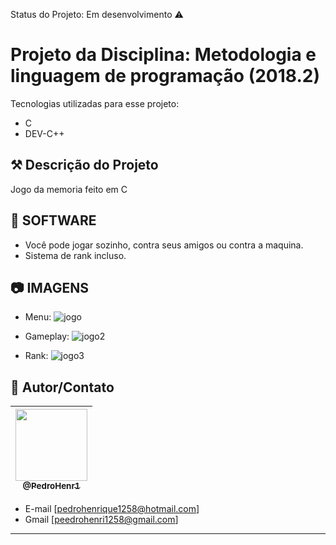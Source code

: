 Status do Projeto: Em desenvolvimento :warning:

# Projeto da Disciplina: Metodologia e linguagem de programação (2018.2)

Tecnologias utilizadas para esse projeto:

- C
- DEV-C++

## ⚒ Descrição do Projeto  

Jogo da memoria feito em C


## 🚀 SOFTWARE

- Você pode jogar sozinho, contra seus amigos ou contra a maquina.
- Sistema de rank incluso.


## :camera: IMAGENS

- Menu:
![jogo](https://user-images.githubusercontent.com/42454309/93557571-ae4a6600-f951-11ea-828b-569c549f2a67.png)

- Gameplay:
![jogo2](https://user-images.githubusercontent.com/42454309/93557572-aee2fc80-f951-11ea-8863-f65b013a79c0.png)

- Rank:
![jogo3](https://user-images.githubusercontent.com/42454309/93557573-aee2fc80-f951-11ea-83ca-de4955c48835.png)


## 📌 Autor/Contato

| [<img src="https://avatars1.githubusercontent.com/u/42454309?s=460&u=b84201cfe21945a90f0c5198892d99726a63174d&v=4" width=115><br><sub>@PedroHenr1</sub>](https://github.com/PedroHenr1) |
| :---: |



- E-mail [pedrohenrique1258@hotmail.com]
- Gmail [peedrohenri1258@gmail.com]
---
